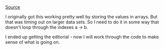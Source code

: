 ﻿[Source](https://www.hackerrank.com/challenges/crush/problem)

I originally got this working pretty well by storing the values in arrays. But that was timing out on larger data sets. So I need to do it in some way that doesn't loop through the indexes a -> b.

I ended up getting the editorial - now I will work through the code to make sense of what is going on.

